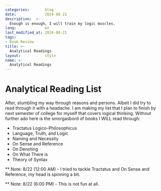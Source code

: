 ```yaml
---
categories:       blog
date:             2024-08-21
description:  >-
  Enough is enough, I will train my logic muscles.
lang:             en
last_modified_at: 2024-08-21
tags:
- Book-Review
title: >-
  Analytical Readings
layout:           style
name: >-
  Analytical Readings
---
```


# Analytical Reading List

After, stumbling my way through reasons and persons. Albeit I did try to read through it with a headache. I am making my list that I plan to finish by next semester of college for myself that covers logical thinking. Without further ado here is the smorgasbord of books I WILL read through:

* Tractatus Logico-Philosophicus
* Language, Truth, and Logic
* Naming and Necessity
* On Sense and Reference
* On Denoting
* On What There is
* Theory of Syntax

** Note: 8/22 (12:00 AM) - I tried to tackle Tractatus and On Sense and Reference, my head is spinning a bit.

** Note: 8/22 (6:00 PM) - This is not fun at all.
